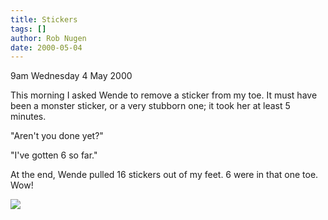 ```yaml
---
title: Stickers
tags: []
author: Rob Nugen
date: 2000-05-04
---
```


<p class=date>9am Wednesday 4 May 2000</p>

<p>This morning I asked Wende to remove a sticker from my toe.  It must have been a monster sticker, or a very stubborn one; it took her at least 5 minutes.  

<p>"Aren't you done yet?"

<p>"I've gotten 6 so far."

<p>At the end, Wende pulled 16 stickers out of my feet.  6 were in that one toe.  Wow!

<p><img src="/images/rob/wL-ROB.gif">

